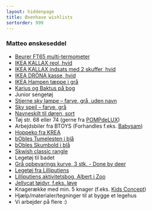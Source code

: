```yaml
---
layout: hiddenpage
title: Øxenhave wishlists
sortorder: 999
---
```


### Matteo ønskeseddel

- [Beurer FT65 multi-termometer](https://www.whiteaway.com/personlig-pleje/helbred/termometer/product/beurer-ft65-multi-termometer/)
- [IKEA KALLAX reol, hvid](http://www.ikea.com/dk/da/catalog/products/80275887/)
- [IKEA KALLAX indsats med 2 skuffer, hvid](http://www.ikea.com/dk/da/catalog/products/70286645/)
- [IKEA DRÖNA kasse, hvid](http://www.ikea.com/dk/da/catalog/products/40217955/)
- [IKEA Hampen tæppe i grå](http://www.ikea.com/dk/da/catalog/products/50313013/#/70313007)
- [Karius og Baktus på bog](http://www.bog-ide.dk/billedboeger/thorbjoern-egner/karius-og-baktus/p-133230/#!149333)
- Junior sengetøj
- [Stjerne sky lampe – farve, grå, uden navn](http://www.villavejen.com/shop/stjerne-sky-lampe-farve/)
- [Sky spejl – farve, grå](http://www.villavejen.com/shop/sky-spejl-til-boernevaerelset/)
- [Navneskilt til døren, sort](http://www.villavejen.com/shop/navneskilte/)
- Tøj str. 68 eller 74 (gerne fra [POMPdeLUX](https://www.pompdelux.com/da_DK/dreng?filter=on&size[]=62&size[]=68))
- Arbejdsbiler fra BTOYS (Forhandles f.eks. [Babysam](http://www.babysam.dk/browseby/option/view/id/136))
- [Hoppeko fra KREA](https://shopping.coop.dk/vare/krea-hoppeko-inkl-pumpe-sort-sjovt-hoppedyr-til-traening-af-barnets-motorik-og-balance/5707152020102)
- [bObles Tumelesten i blå](http://www.babysam.dk/tumlesten-multi-blue)
- [bObles Skumbold i blå](http://www.babysam.dk/legetoj/bolde/skumbold-15-cm-bla)
- [Skwish classic rangle](https://www.lirumlarumleg.dk/collections/legetoj/products/skwish-classic-trae-rangle)
- Legetøj til badet
- [Grå opbevarings kurve, 3 stk. - Done by deer](http://www.pixizoo.dk/gra-opbevarings-kurve-3-stk-done-by-deer)
- [Legetøj fra Lilliputiens](https://www.lirumlarumleg.dk/pages/search-results-page?q=LILLIPUTIENS)
- [Lilliputiens aktivitetsbog, Albert i Zoo](https://www.lirumlarumleg.dk/collections/legetoj/products/lilliputiens-aktivitetsbog-albert-i-zoo)
- [Jellycat tøjdyr, f.eks. løve](https://www.lirumlarumleg.dk/collections/legetoj/products/jellycat-bamse-snagglebaggle-lawrence-love-35cm)
- Knagerække med min. 5 knager (f.eks. [Kids Concept](http://www.jollyroom.dk/bornevaerelset/interior/pa-vaeggen/knager-kroge/kids-concept-fairy-knageraekke-hvid))
- Hjælp/materialer/tegninger til at bygge et legehus
- Vi arbejder på flere :)
<!-- [Sophie la Girafe 18 cm](https://www.matas.dk/sophie-la-girafe-18-cm)-->

<!--
### Sias ønskeseddel

- Puzzlespil (50+ brikker)
- [LEGO Disney Princess Palace Pets royalt slot](https://shopping.coop.dk/vare/disney-princess-palace-pets-royalt-slot-41142/5702015592284)
- [LEGO Disney Princess Elsas glitrende slot](https://shopping.coop.dk/vare/disney-princess-elsas-glitrende-slot-41062/5702015352437)
- [LEGO Disney Princess Anna og Kristoffers slædeeventyr](https://shopping.coop.dk/vare/disney-princess-anna-og-kristoffers-slaedeeventyr-41066/5702015591751)
- LEGO Friends (ikke pizzaria og supermarket)
- Bøjlestang til udklædning
- Prinsesseudklædningskjoler (5-6 år)
- Spejl til væggen (min. 100x50cm)
- [Navneskilt til døren, sort](http://www.villavejen.com/shop/navneskilte/)
- Tøj (str 116, støvede farver)
- Trolls (Blu-Ray)
- Løvernes Konge (Blu-Ray)
- Andet aldersvarende legetøj
- Barbie dukke ting og tilbehør og en dukke
- Brætspil 5-6 år
- Der var engang - for de små (ISBN: 9788700149786)
- Legehus...

### Familie ønskeseddel

- [Oral-B Genius 9000](https://www.whiteaway.com/personlig-pleje/skoenhed/tandpleje/eltandboerste/product/oral-b-genius-9000/)
- [HANSGROHE håndvaskarmatur Focus Krom](http://www.bauhaus.dk/vvs/badevaerelse/armaturer/hansgrohe-handvaskarmatur-focus-krom.html) eller lignende design
- Peugeot Peberkværn (choco træ 18 cm)
- [Stolehynde MOSELYNG 38x41x2,5cm sort](http://jysk.dk/indretning/stolehynder/stolehynde-moselyng-38x41x25cm-sort)
- [Uge plans tavle fra Bilka](https://www.bilka.dk/fritid/glastavler-og-whiteboards/naga-glastavle-magnetisk-80x60-maanedsplan/p/100061754)
- [MALM Kommode 6 skuffer, hvid](http://www.ikea.com/dk/da/catalog/products/10214557/)
- Sengetøj i bomuld (2x2 meter, lukning med lynlås og helst ensfarvet)

### Sørens ønskeseddel

- [Stærke magneter f.eks. typen Ludo](http://www.magnetz.dk/staerke-magneter-ludo-10-pak-i-farver-nova)
- 15" plastik hjulkapsler
- Boxershorts fra Jack&Jones (str. M)
- Vaskeskind
- [Jack&Jones Merino-uld, brun, str. M](http://www.jackjones.com/dk/da/jj/striktroejer/pullovers/merino-uld-pullover-12109976.html)
- LED Lysarmatur til garage [f.eks. Cristel LED 25W](http://www.bauhaus.dk/el-belysning/indendors-belysning/lysarmaturer/lysarmatur-cristel-led-25w-ritter-leuchten.html)
- Pæretræ (Sort: Conference)
- Ukrudtbrænder
- **De alt for store**:
- Kamerataske (LOWEPRO DSLR VIDEO FASTPACK 150 AW)
- Nikon D500
- Nikon 70-200mm 2.8 VR2

### Nannas ønskeseddel

- Microplane rivejern
- Magretheskåle i farver (2L eller 3L)
- Bradepande (f.eks. Scanpan i 35x24 cm)
- [Trip Trap Skærebræt 33x21](https://skagerak.dk/da/shop/skaerebraet-33x21)
- Trip Trap - Årets nissepar 2016
- [Philips Foodprocessor, 650W](http://www.wupti.com/produkter/husholdning/koekkenmaskine/foodprocessor/philips-foodprocessor-650w)
- Familiebrætspil (det kunne være [Ordet fanger](http://www.bog-ide.dk/braetspil/til-hele-familien/ordet-fanger/p-332324/#!332324))
- Sølv øreringe (klassiske i form)
- Skechers Sport Str. 40 (sko)
- "Calendar Girl 3" af Audrey Carlan
- "Pigebørn" af Louisa M. Alcott
- "Selfies" af Jussi Adler
-->
